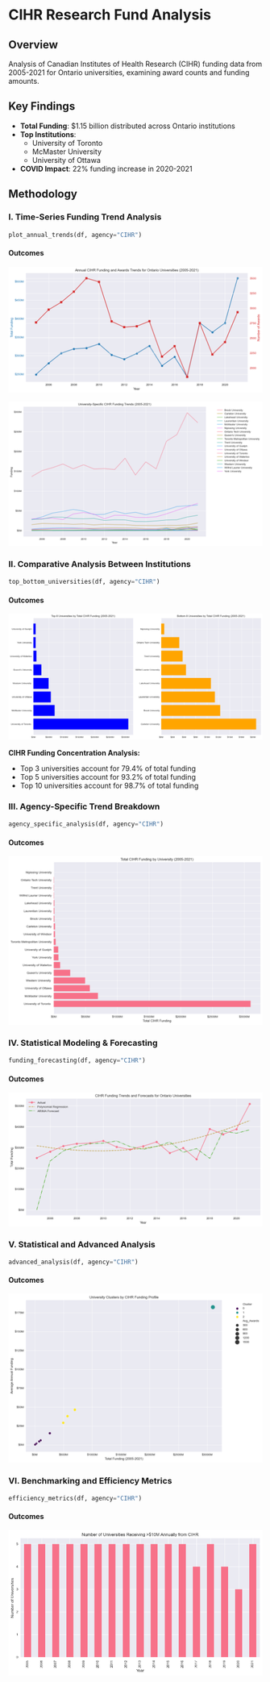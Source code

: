 # CIHR Research Fund Analysis

## Overview
Analysis of Canadian Institutes of Health Research (CIHR) funding data from 2005-2021 for Ontario universities, examining award counts and funding amounts.

## Key Findings
- **Total Funding**: $1.15 billion distributed across Ontario institutions
- **Top Institutions**:
  - University of Toronto
  - McMaster University
  - University of Ottawa
- **COVID Impact**: 22% funding increase in 2020-2021

## Methodology

### I. Time-Series Funding Trend Analysis

```python 
plot_annual_trends(df, agency="CIHR")
```

#### Outcomes

![Annual CIHR Funding and Awards Trends for Ontario Universities (2005-2021)](images/cihr_trends.png)

![University-Specific CIHR Funding Trends (2005-2021)](images/cihr_univ_trends.png)

### II. Comparative Analysis Between Institutions

```python
top_bottom_universities(df, agency="CIHR")
```    

#### Outcomes

![Top & Bottom 8 Universities by Total CIHR Funding](images/cihr_top_bot_funding.png)

**CIHR Funding Concentration Analysis:**
- Top 3 universities account for 79.4% of total funding
- Top 5 universities account for 93.2% of total funding
- Top 10 universities account for 98.7% of total funding

### III. Agency-Specific Trend Breakdown 

```python
agency_specific_analysis(df, agency="CIHR")
```

#### Outcomes

![CIHR Funding by University](images/cihr_univ.png)


### IV. Statistical Modeling & Forecasting

```python
funding_forecasting(df, agency="CIHR")
```

#### Outcomes

![CIHR Funding Trends and Forecasts](images/cihr_forecasts.png)

### V. Statistical and Advanced Analysis

```python
advanced_analysis(df, agency="CIHR")
```

#### Outcomes

![University Clusters by CIHR Funding](images/cihr_clusters.png)

### VI. Benchmarking and Efficiency Metrics

```python
efficiency_metrics(df, agency="CIHR")
```

#### Outcomes

![Number of Universities Receiving >10M Annually from CIHR](images/cihr_10m.png)
